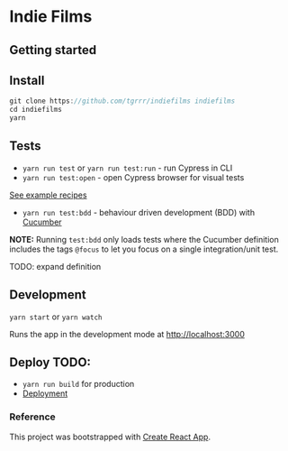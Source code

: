 # Indie Films

## Getting started

## Install

```js
git clone https://github.com/tgrrr/indiefilms indiefilms
cd indiefilms
yarn
```

## Tests

- `yarn run test` or `yarn run test:run` - run Cypress in CLI
- `yarn run test:open` - open Cypress browser for visual tests

[See example recipes](https://github.com/cypress-io/cypress-example-recipes)

- `yarn run test:bdd` - behaviour driven development (BDD) with [Cucumber](https://cucumber.io)

**NOTE:** Running `test:bdd` only loads tests where the Cucumber definition includes the tags `@focus` to let you focus on a single integration/unit test.

TODO: expand definition

## Development

`yarn start` or `yarn watch`

Runs the app in the development mode at
[http://localhost:3000](http://localhost:3000)

## Deploy TODO:

- `yarn run build` for production
- [Deployment](https://facebook.github.io/create-react-app/docs/deployment)

### Reference

This project was bootstrapped with [Create React App](https://github.com/facebook/create-react-app).